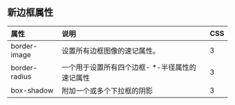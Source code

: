 ## 新边框属性

| 属性          | 说明                                           | CSS  |
| :------------ | :--------------------------------------------- | :--- |
| border-image  | 设置所有边框图像的速记属性。                   | 3    |
| border-radius | 一个用于设置所有四个边框- *-半径属性的速记属性 | 3    |
| box-shadow    | 附加一个或多个下拉框的阴影                     | 3    |

